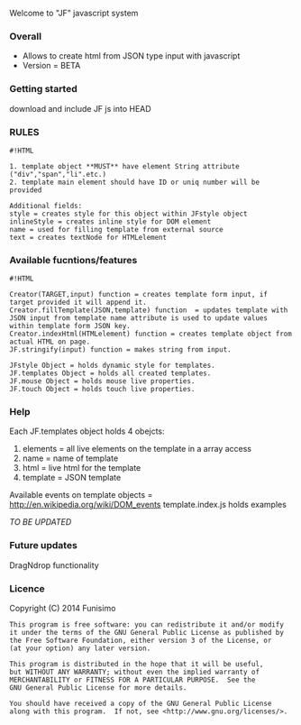 Welcome to "JF" javascript system

### Overall ###

* Allows to create html from JSON type input with javascript
* Version = BETA

### Getting started ###

download and include JF js into HEAD
<script src="js/JF.js" type="application/x-javascript" defer></script>

### RULES ###


```
#!HTML

1. template object **MUST** have element String attribute ("div","span","li".etc.)
2. template main element should have ID or uniq number will be provided

Additional fields:
style = creates style for this object within JFstyle object
inlineStyle = creates inline style for DOM element
name = used for filling template from external source
text = creates textNode for HTMLelement
```


### Available fucntions/features ###


```
#!HTML

Creator(TARGET,input) function = creates template form input, if target provided it will append it.
Creator.fillTemplate(JSON,template) function  = updates template with JSON input from template name attribute is used to update values within template form JSON key.
Creator.indexHtml(HTMLelement) function = creates template object from actual HTML on page.
JF.stringify(input) function = makes string from input.

JFstyle Object = holds dynamic style for templates.
JF.templates Object = holds all created templates.
JF.mouse Object = holds mouse live properties.
JF.touch Object = holds touch live properties.
```


### Help ###

Each JF.templates object holds 4 obejcts:

1. elements = all live elements on the template in a array access
2. name = name of template
3. html = live html for the template
4. template = JSON template

Available events on template objects = http://en.wikipedia.org/wiki/DOM_events
template.index.js holds examples

*TO BE UPDATED*

### Future updates ###
DragNdrop functionality

### Licence ###
Copyright (C) 2014 Funisimo

    This program is free software: you can redistribute it and/or modify
    it under the terms of the GNU General Public License as published by
    the Free Software Foundation, either version 3 of the License, or
    (at your option) any later version.

    This program is distributed in the hope that it will be useful,
    but WITHOUT ANY WARRANTY; without even the implied warranty of
    MERCHANTABILITY or FITNESS FOR A PARTICULAR PURPOSE.  See the
    GNU General Public License for more details.

    You should have received a copy of the GNU General Public License
    along with this program.  If not, see <http://www.gnu.org/licenses/>.